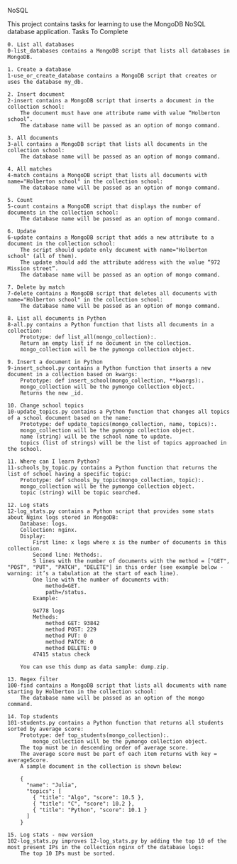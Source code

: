 NoSQL

This project contains tasks for learning to use the MongoDB NoSQL database application.
Tasks To Complete

    0. List all databases
    0-list_databases contains a MongoDB script that lists all databases in MongoDB.

    1. Create a database
    1-use_or_create_database contains a MongoDB script that creates or uses the database my_db.

    2. Insert document
    2-insert contains a MongoDB script that inserts a document in the collection school:
        The document must have one attribute name with value “Holberton school”.
        The database name will be passed as an option of mongo command.

    3. All documents
    3-all contains a MongoDB script that lists all documents in the collection school:
        The database name will be passed as an option of mongo command.

    4. All matches
    4-match contains a MongoDB script that lists all documents with name="Holberton school" in the collection school:
        The database name will be passed as an option of mongo command.

    5. Count
    5-count contains a MongoDB script that displays the number of documents in the collection school:
        The database name will be passed as an option of mongo command.

    6. Update
    6-update contains a MongoDB script that adds a new attribute to a document in the collection school:
        The script should update only document with name="Holberton school" (all of them).
        The update should add the attribute address with the value “972 Mission street”.
        The database name will be passed as an option of mongo command.

    7. Delete by match
    7-delete contains a MongoDB script that deletes all documents with name="Holberton school" in the collection school:
        The database name will be passed as an option of mongo command.

    8. List all documents in Python
    8-all.py contains a Python function that lists all documents in a collection:
        Prototype: def list_all(mongo_collection):.
        Return an empty list if no document in the collection.
        mongo_collection will be the pymongo collection object.

    9. Insert a document in Python
    9-insert_school.py contains a Python function that inserts a new document in a collection based on kwargs:
        Prototype: def insert_school(mongo_collection, **kwargs):.
        mongo_collection will be the pymongo collection object.
        Returns the new _id.

    10. Change school topics
    10-update_topics.py contains a Python function that changes all topics of a school document based on the name:
        Prototype: def update_topics(mongo_collection, name, topics):.
        mongo_collection will be the pymongo collection object.
        name (string) will be the school name to update.
        topics (list of strings) will be the list of topics approached in the school.

    11. Where can I learn Python?
    11-schools_by_topic.py contains a Python function that returns the list of school having a specific topic:
        Prototype: def schools_by_topic(mongo_collection, topic):.
        mongo_collection will be the pymongo collection object.
        topic (string) will be topic searched.

    12. Log stats
    12-log_stats.py contains a Python script that provides some stats about Nginx logs stored in MongoDB:
        Database: logs.
        Collection: nginx.
        Display:
            First line: x logs where x is the number of documents in this collection.
            Second line: Methods:.
            5 lines with the number of documents with the method = ["GET", "POST", "PUT", "PATCH", "DELETE"] in this order (see example below - warning: it’s a tabulation at the start of each line).
            One line with the number of documents with:
                method=GET.
                path=/status.
            Example:

            94778 logs
            Methods:
                method GET: 93842
                method POST: 229
                method PUT: 0
                method PATCH: 0
                method DELETE: 0
            47415 status check

        You can use this dump as data sample: dump.zip.

    13. Regex filter
    100-find contains a MongoDB script that lists all documents with name starting by Holberton in the collection school:
        The database name will be passed as an option of the mongo command.

    14. Top students
    101-students.py contains a Python function that returns all students sorted by average score:
        Prototype: def top_students(mongo_collection):.
            mongo_collection will be the pymongo collection object.
        The top must be in descending order of average score.
        The average score must be part of each item returns with key = averageScore.
        A sample document in the collection is shown below:

        {
          "name": "Julia",
          "topics": [
            { "title": "Algo", "score": 10.5 },
            { "title": "C", "score": 10.2 },
            { "title": "Python", "score": 10.1 }
          ]
        }

    15. Log stats - new version
    102-log_stats.py improves 12-log_stats.py by adding the top 10 of the most present IPs in the collection nginx of the database logs:
        The top 10 IPs must be sorted.
